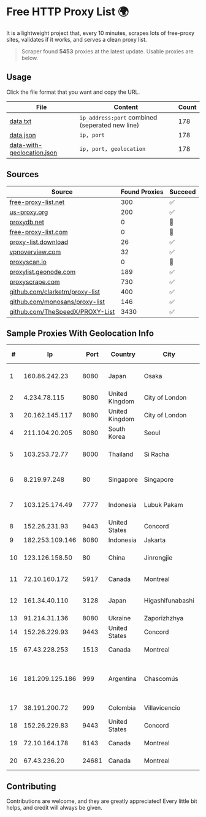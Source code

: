 
# Free HTTP Proxy List 🌍

It is a lightweight project that, every 10 minutes, scrapes lots of free-proxy sites, validates if it works, and serves a clean proxy list.


> Scraper found **5453** proxies at the latest update. Usable proxies are below.

## Usage

Click the file format that you want and copy the URL.


|File|Content|Count|
|----|-------|-----|
|[data.txt](https://raw.githubusercontent.com/themiralay/Proxy-List-World/master/data.txt)|`ip_address:port` combined (seperated new line)|178|
|[data.json](https://raw.githubusercontent.com/themiralay/Proxy-List-World/master/data.json)|`ip, port`|178|
|[data-with-geolocation.json](https://raw.githubusercontent.com/themiralay/Proxy-List-World/master/data-with-geolocation.json)|`ip, port, geolocation`|178|

## Sources

|Source|Found Proxies|Succeed|
|------|-------------|-------|
|[free-proxy-list.net](https://free-proxy-list.net)|300|✅|
|[us-proxy.org](https://www.us-proxy.org)|200|✅|
|[proxydb.net](http://proxydb.net)|0|🚫|
|[free-proxy-list.com](https://free-proxy-list.com/?page=&port=&type%5B%5D=http&type%5B%5D=https&up_time=0&search=Search)|0|🚫|
|[proxy-list.download](https://www.proxy-list.download/HTTP)|26|✅|
|[vpnoverview.com](https://vpnoverview.com/privacy/anonymous-browsing/free-proxy-servers)|32|✅|
|[proxyscan.io](https://www.proxyscan.io)|0|🚫|
|[proxylist.geonode.com](https://proxylist.geonode.com/api/proxy-list?limit=300&page=1&sort_by=lastChecked&sort_type=desc&protocols=http,https)|189|✅|
|[proxyscrape.com](https://api.proxyscrape.com/v2/?request=displayproxies&protocol=http&timeout=10000&country=all&ssl=all&anonymity=all)|730|✅|
|[github.com/clarketm/proxy-list](https://raw.githubusercontent.com/clarketm/proxy-list/master/proxy-list-raw.txt)|400|✅|
|[github.com/monosans/proxy-list](https://raw.githubusercontent.com/monosans/proxy-list/main/proxies/http.txt)|146|✅|
|[github.com/TheSpeedX/PROXY-List](https://raw.githubusercontent.com/TheSpeedX/PROXY-List/master/http.txt)|3430|✅|


## Sample Proxies With Geolocation Info

|#|Ip|Port|Country|City|Internet Service Provider|
|-|--|----|-------|----|-------------------------|
|1|160.86.242.23|8080|Japan|Osaka|Sony Network Communications Inc|
|2|4.234.78.115|8080|United Kingdom|City of London|Microsoft Corporation|
|3|20.162.145.117|8080|United Kingdom|City of London|Microsoft Corporation|
|4|211.104.20.205|8080|South Korea|Seoul|Korea Telecom|
|5|103.253.72.77|8000|Thailand|Si Racha|Readyidc Company Limited|
|6|8.219.97.248|80|Singapore|Singapore|Alibaba (US) Technology Co., Ltd.|
|7|103.125.174.49|7777|Indonesia|Lubuk Pakam|PT Trinity Teknologi Nusantara|
|8|152.26.231.93|9443|United States|Concord|MCNC|
|9|182.253.109.146|8080|Indonesia|Jakarta|Biznet Metronet|
|10|123.126.158.50|80|China|Jinrongjie|China Unicom Beijing Province Network|
|11|72.10.160.172|5917|Canada|Montreal|GloboTech Communications|
|12|161.34.40.110|3128|Japan|Higashifunabashi|NTT PC Communications, Inc.|
|13|91.214.31.136|8080|Ukraine|Zaporizhzhya|TOV "Telza"|
|14|152.26.229.93|9443|United States|Concord|MCNC|
|15|67.43.228.253|1513|Canada|Montreal|GloboTech Communications|
|16|181.209.125.186|999|Argentina|Chascomús|ARSAT - Empresa Argentina de Soluciones Satelitales S.A|
|17|38.191.200.72|999|Colombia|Villavicencio|Cogent Communications|
|18|152.26.229.83|9443|United States|Concord|MCNC|
|19|72.10.164.178|8143|Canada|Montreal|GloboTech Communications|
|20|67.43.236.20|24681|Canada|Montreal|GloboTech Communications|



## Contributing

Contributions are welcome, and they are greatly appreciated! Every
little bit helps, and credit will always be given.

